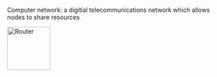 Computer network: a digitial telecommunications network which allows nodes to share resources

<img src="https://conceptdraw.com/a1778c3/p1/preview/640/pict--router-cisco-routers-vector-stencils-library" alt="Router" width="100" height="100">


